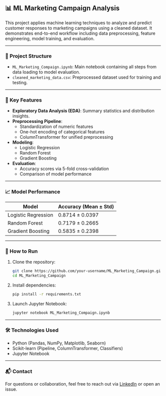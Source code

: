 ## 📊 ML Marketing Campaign Analysis

This project applies machine learning techniques to analyze and predict customer responses to marketing campaigns using a cleaned dataset. It demonstrates end-to-end workflow including data preprocessing, feature engineering, model training, and evaluation.

---

### 📁 Project Structure

- `ML_Marketing_Compaign.ipynb`: Main notebook containing all steps from data loading to model evaluation.
- `cleaned_marketing_data.csv`: Preprocessed dataset used for training and testing.

---

### 🧠 Key Features

- **Exploratory Data Analysis (EDA)**: Summary statistics and distribution insights.
- **Preprocessing Pipeline**:
  - Standardization of numeric features
  - One-hot encoding of categorical features
  - ColumnTransformer for unified preprocessing
- **Modeling**:
  - Logistic Regression
  - Random Forest
  - Gradient Boosting
- **Evaluation**:
  - Accuracy scores via 5-fold cross-validation
  - Comparison of model performance

---

### 📈 Model Performance

| Model              | Accuracy (Mean ± Std) |
|-------------------|------------------------|
| Logistic Regression | 0.8714 ± 0.0397        |
| Random Forest       | 0.7179 ± 0.2665        |
| Gradient Boosting   | 0.5835 ± 0.2398        |

---

### 🚀 How to Run

1. Clone the repository:
   ```bash
   git clone https://github.com/your-username/ML_Marketing_Campaign.git
   cd ML_Marketing_Campaign
   ```

2. Install dependencies:
   ```bash
   pip install -r requirements.txt
   ```

3. Launch Jupyter Notebook:
   ```bash
   jupyter notebook ML_Marketing_Compaign.ipynb
   ```

---

### 🛠 Technologies Used

- Python (Pandas, NumPy, Matplotlib, Seaborn)
- Scikit-learn (Pipeline, ColumnTransformer, Classifiers)
- Jupyter Notebook

---

### 📬 Contact

For questions or collaboration, feel free to reach out via [LinkedIn](https://www.linkedin.com/in/vincent-napolean-susai/) or open an issue.


